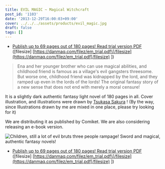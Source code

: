```yaml
---
title: EVIL MAGIC ~ Magical Witchcraft
post_id: '1103'
date: '2013-12-29T16:00:03+09:00'
cover: ../../../assets/products/evil_magic.jpg
draft: false
tags: []
---
```


*   [Publish up to 69 pages out of 180 pages! Read trial version PDF](https://danmaq.com/filez/em_trial.pdf) (\[filesize\] [https://danmaq.com/filez/em_trial.pdf\[/filesize](https://danmaq.com/filez/em_trial.pdf[/filesize) \])

> Ena and her younger brother who can use magical abilities, and childhood friend is famous as a village's evil gangsters threesome. But worse one, childhood friend was kidnapped by the lord, and they ramped up even in the lords of the lords! The original fantasy story of a new sense that does not end with merely a moral censure!

It is a slightly dark authentic fantasy light novel of 180 pages in all. Cover illustration, and illustrations were drawn by [Tsukasa Sakura](http://dungeonmania.web.fc2.com/) ! (By the way, since Illustrations drawn by me are mixed in one place, please try looking for it)

We are distributing it as published by Comiket. We are also considering releasing an e-book version.

![Children, still a lot of evil bruts three people rampage! Sword and magical, authentic fantasy novels!](https://danmaq.com/wp-content/uploads/2012/11/em_POP-300x300.png)

*   [Publish up to 69 pages out of 180 pages! Read trial version PDF](https://danmaq.com/filez/em_trial.pdf) (\[filesize\] [https://danmaq.com/filez/em_trial.pdf\[/filesize](https://danmaq.com/filez/em_trial.pdf[/filesize) \])